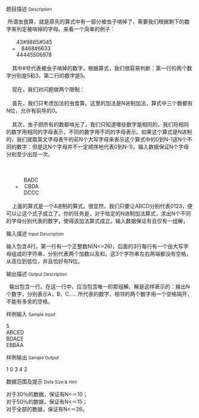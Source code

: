 <div class="panel panel-default">
<div class="area-title">
<span>
题目描述
<small>Description</small>
</span></div>
<div class="panel-body">

<p> 所谓虫食算，就是原先的算式中有一部分被虫子啃掉了，需要我们根据剩下的数字来判定被啃掉的字母。来看一个简单的例子：<br><br>       43#9865#045<br>    +    8468#6633<br>       44445506978<br><br>    其中#号代表被虫子啃掉的数字。根据算式，我们很容易判断：第一行的两个数字分别是5和3，第二行的数字是5。<br><br>    现在，我们对问题做两个限制：<br><br>    首先，我们只考虑加法的虫食算。这里的加法是N进制加法，算式中三个数都有N位，允许有前导的0。<br><br>    其次，虫子把所有的数都啃光了，我们只知道哪些数字是相同的，我们将相同的数字用相同的字母表示，不同的数字用不同的字母表示。如果这个算式是N进制的，我们就取英文字母表午的前N个大写字母来表示这个算式中的0到N-1这N个不同的数字：但是这N个字母并不一定顺序地代表0到N-1)。输入数据保证N个字母分别至少出现一次。<br><br><br><br>            BADC<br>      +    CBDA<br>            DCCC<br><br>    上面的算式是一个4进制的算式。很显然，我们只要让ABCD分别代表0123，便可以让这个式子成立了。你的任务是，对于给定的N进制加法算式，求出N个不同的字母分别代表的数字，使得该加法算式成立。输入数据保证有且仅有一组解，</p>

</div>
</div>

<div class="panel panel-default">
<div class="area-title">
<span>
输入描述
<small>Input Description</small>
</span></div>
<div class="panel-body">
<p>输入包含4行。第一行有一个正整数N(N&lt;=26)，后面的3行每行有一个由大写字母组成的字符串，分别代表两个加数以及和。这3个字符串左右两端都没有空格，从高位到低位，并且恰好有N位。</p>

</div>
</div>
<div  class="panel panel-default">
<div class="area-title">
<span>
输出描述
<small>Output Description</small>
</span></div>
<div class="panel-body">

<p>&nbsp;&nbsp;输出包含一行。在这一行中，应当包含唯一的那组解。解是这样表示的：输出N个数字，分别表示A，B，C&hellip;&hellip;所代表的数字，相邻的两个数字用一个空格隔开，不能有多余的空格。</p>

</div>
</div>


<div class="panel panel-default">
<div class="area-title">
<span>
样例输入
<small>Sample Input</small>
</span></div>
<div class="panel-body">
<p>5<br>ABCED<br>BDACE<br>EBBAA</p>

</div>
</div>

<div class="panel panel-default">
<div class="area-title">
<span>
样例输出
<small>Sample Output</small>
</span></div>
<div class="panel-body">
<p>1 0 3 4 2</p>

</div>
</div>

<div class="panel panel-default">
<div class="area-title">
<span>
数据范围及提示
<small>Data Size & Hint</small>
</span></div>
<div class="panel-body">
<p>对于30％的数据，保证有N&lt;＝10；<br>对于50％的数据，保证有N&lt;＝15；<br>对于全部的数据，保证有N&lt;＝26。</p>
</div>
</div>